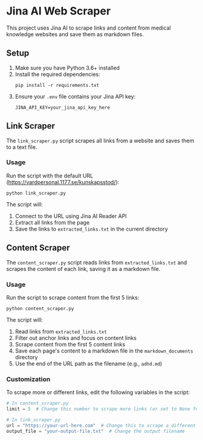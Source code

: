 # Jina AI Web Scraper

This project uses Jina AI to scrape links and content from medical knowledge websites and save them as markdown files.

## Setup

1. Make sure you have Python 3.6+ installed
2. Install the required dependencies:
   ```
   pip install -r requirements.txt
   ```
3. Ensure your `.env` file contains your Jina API key:
   ```
   JINA_API_KEY=your_jina_api_key_here
   ```

## Link Scraper

The `link_scraper.py` script scrapes all links from a website and saves them to a text file.

### Usage

Run the script with the default URL (https://vardpersonal.1177.se/kunskapsstod/):

```
python link_scraper.py
```

The script will:
1. Connect to the URL using Jina AI Reader API
2. Extract all links from the page
3. Save the links to `extracted_links.txt` in the current directory

## Content Scraper

The `content_scraper.py` script reads links from `extracted_links.txt` and scrapes the content of each link, saving it as a markdown file.

### Usage

Run the script to scrape content from the first 5 links:

```
python content_scraper.py
```

The script will:
1. Read links from `extracted_links.txt`
2. Filter out anchor links and focus on content links
3. Scrape content from the first 5 content links
4. Save each page's content to a markdown file in the `markdown_documents` directory
5. Use the end of the URL path as the filename (e.g., `adhd.md`)

### Customization

To scrape more or different links, edit the following variables in the script:

```python
# In content_scraper.py
limit = 5  # Change this number to scrape more links (or set to None for all links)
```

```python
# In link_scraper.py
url = "https://your-url-here.com"  # Change this to scrape a different site
output_file = "your-output-file.txt"  # Change the output filename
``` 